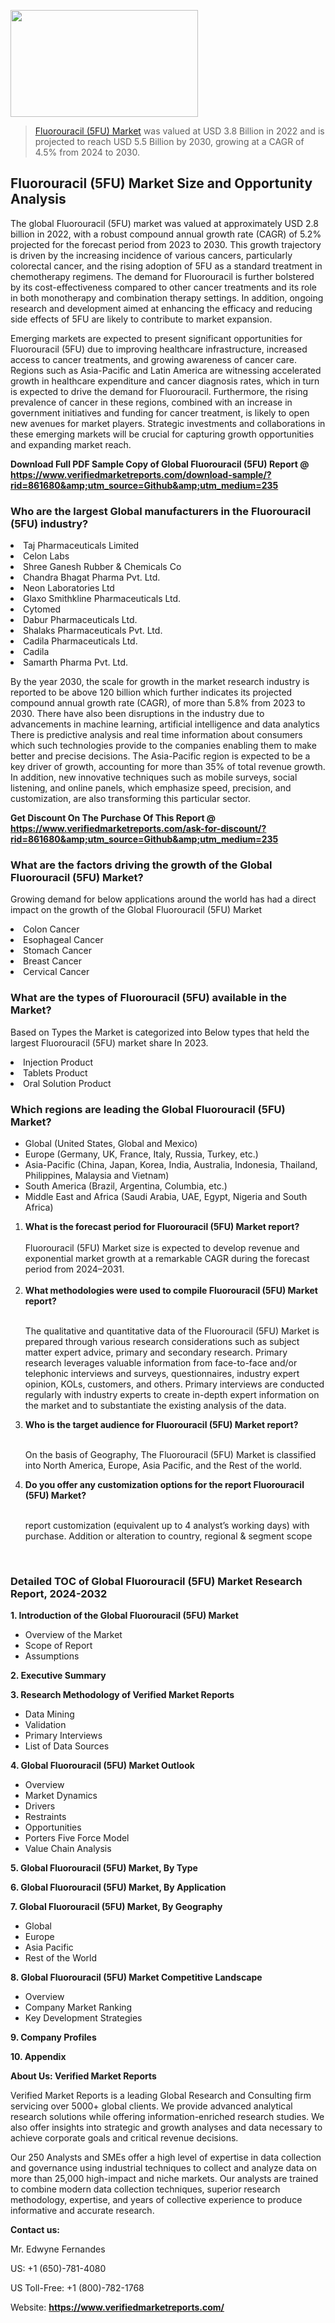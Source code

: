 <img src="https://ffe5etoiles.com/wp-content/uploads/2024/12/MST1-300x171.png" alt="" width="300" height="171" class="alignnone size-medium wp-image-20088" /><blockquote><p><p><a href="https://www.verifiedmarketreports.com/download-sample/?rid=861680&utm_source=Github&utm_medium=235" target="_blank">Fluorouracil (5FU) Market</a> was valued at USD 3.8 Billion in 2022 and is projected to reach USD 5.5 Billion by 2030, growing at a CAGR of 4.5% from 2024 to 2030.</p></blockquote><p><h2>Fluorouracil (5FU) Market Size and Opportunity Analysis</h2><p>The global Fluorouracil (5FU) market was valued at approximately USD 2.8 billion in 2022, with a robust compound annual growth rate (CAGR) of 5.2% projected for the forecast period from 2023 to 2030. This growth trajectory is driven by the increasing incidence of various cancers, particularly colorectal cancer, and the rising adoption of 5FU as a standard treatment in chemotherapy regimens. The demand for Fluorouracil is further bolstered by its cost-effectiveness compared to other cancer treatments and its role in both monotherapy and combination therapy settings. In addition, ongoing research and development aimed at enhancing the efficacy and reducing side effects of 5FU are likely to contribute to market expansion.</p><p>Emerging markets are expected to present significant opportunities for Fluorouracil (5FU) due to improving healthcare infrastructure, increased access to cancer treatments, and growing awareness of cancer care. Regions such as Asia-Pacific and Latin America are witnessing accelerated growth in healthcare expenditure and cancer diagnosis rates, which in turn is expected to drive the demand for Fluorouracil. Furthermore, the rising prevalence of cancer in these regions, combined with an increase in government initiatives and funding for cancer treatment, is likely to open new avenues for market players. Strategic investments and collaborations in these emerging markets will be crucial for capturing growth opportunities and expanding market reach.</p></p><p class=""><strong>Download Full PDF Sample Copy of Global Fluorouracil (5FU) Report @ <a href="https://www.verifiedmarketreports.com/download-sample/?rid=861680&amp;utm_source=Github&amp;utm_medium=235" target="_blank">https://www.verifiedmarketreports.com/download-sample/?rid=861680&amp;utm_source=Github&amp;utm_medium=235</a></strong></p><h3 id="" class="">Who are the largest Global manufacturers in the Fluorouracil (5FU) industry?</h3><p><li>Taj Pharmaceuticals Limited</li><li> Celon Labs</li><li> Shree Ganesh Rubber & Chemicals Co</li><li> Chandra Bhagat Pharma Pvt. Ltd.</li><li> Neon Laboratories Ltd</li><li> Glaxo Smithkline Pharmaceuticals Ltd.</li><li> Cytomed</li><li> Dabur Pharmaceuticals Ltd.</li><li> Shalaks Pharmaceuticals Pvt. Ltd.</li><li> Cadila Pharmaceuticals Ltd.</li><li> Cadila</li><li> Samarth Pharma Pvt. Ltd.</li></p><div class=""><div class="" dir="" data-message-author-role="" data-message-id="" data-message-model-slug=""><div class=""><div class=""><div class=""><div class="" dir="" data-message-author-role="" data-message-id="" data-message-model-slug=""><div class=""><div class=""><p>By the year 2030, the scale for growth in the market research industry is reported to be above 120 billion which further indicates its projected compound annual growth rate (CAGR), of more than 5.8% from 2023 to 2030. There have also been disruptions in the industry due to advancements in machine learning, artificial intelligence and data analytics There is predictive analysis and real time information about consumers which such technologies provide to the companies enabling them to make better and precise decisions. The Asia-Pacific region is expected to be a key driver of growth, accounting for more than 35% of total revenue growth. In addition, new innovative techniques such as mobile surveys, social listening, and online panels, which emphasize speed, precision, and customization, are also transforming this particular sector.</p><p><strong>Get Discount On The Purchase Of This Report @&nbsp; <a href="https://www.verifiedmarketreports.com/ask-for-discount/?rid=861680&amp;utm_source=Github&amp;utm_medium=235" target="_blank">https://www.verifiedmarketreports.com/ask-for-discount/?rid=861680&amp;utm_source=Github&amp;utm_medium=235</a></strong></p></div></div></div></div></div></div></div></div><h3 id="" class="">What are the factors driving the growth of the Global Fluorouracil (5FU) Market?</h3><p id="" class="">Growing demand for below applications around the world has had a direct impact on the growth of the Global Fluorouracil (5FU) Market</p><p id="" class=""><li>Colon Cancer</li><li> Esophageal Cancer</li><li> Stomach Cancer</li><li> Breast Cancer</li><li> Cervical Cancer</li></p><h3 id="" class="">What are the types of Fluorouracil (5FU) available in the Market?</h3><p id="" class="">Based on Types the Market is categorized into Below types that held the largest Fluorouracil (5FU) market share In 2023.</p><p id="" class=""><li>Injection Product</li><li> Tablets Product</li><li> Oral Solution Product</li></p><h3 id="" class="">Which regions are leading the Global Fluorouracil (5FU) Market?</h3><ul><li>Global (United States, Global and Mexico)</li><li>Europe (Germany, UK, France, Italy, Russia, Turkey, etc.)</li><li>Asia-Pacific (China, Japan, Korea, India, Australia, Indonesia, Thailand, Philippines, Malaysia and Vietnam)</li><li>South America (Brazil, Argentina, Columbia, etc.)</li><li>Middle East and Africa (Saudi Arabia, UAE, Egypt, Nigeria and South Africa)</li></ul><p><ol><li><strong>What is the forecast period for Fluorouracil (5FU) Market report?<br /></strong><br /><span data-sheets-root="1" data-sheets-value="{&quot;1&quot;:2,&quot;2&quot;:&quot;XXXX size is expected to develop revenue and exponential market growth at a remarkable CAGR during the forecast period from 2024&ndash;2030.&quot;}" data-sheets-userformat="{&quot;2&quot;:12674,&quot;4&quot;:{&quot;1&quot;:2,&quot;2&quot;:16776960},&quot;10&quot;:2,&quot;11&quot;:0,&quot;15&quot;:&quot;Arial&quot;,&quot;16&quot;:12}">Fluorouracil (5FU) Market size is expected to develop revenue and exponential market growth at a remarkable CAGR during the forecast period from 2024&ndash;2031.</span><br /><br /></li><li><strong>What methodologies were used to compile Fluorouracil (5FU) Market report?<br /><br /></strong><p>The qualitative and quantitative data of the&nbsp;Fluorouracil (5FU) Market is prepared through various research considerations such as subject matter expert advice, primary and secondary research. Primary research leverages valuable information from face-to-face and/or telephonic interviews and surveys, questionnaires, industry expert opinion, KOLs, customers, and others. Primary interviews are conducted regularly with industry experts to create in-depth expert information on the market and to substantiate the existing analysis of the data.&nbsp;</p></li><li><strong>Who is the target audience for Fluorouracil (5FU) Market report?<br /><br /></strong><p>On the basis of Geography, The&nbsp;Fluorouracil (5FU) Market is classified into North America, Europe, Asia Pacific, and the Rest of the world.</p></li><li><strong>Do you offer any customization options for the report Fluorouracil (5FU) Market?<br /><br /></strong><p>report customization (equivalent up to 4 analyst&rsquo;s working days) with purchase. Addition or alteration to country, regional &amp; segment scope</p><p>&nbsp;</p></li></ol></p><h3 id="" class="">Detailed TOC of Global Fluorouracil (5FU) Market Research Report, 2024-2032</h3><p id="" class=""><strong>1. Introduction of the Global Fluorouracil (5FU) Market</strong></p><ul><li>Overview of the Market</li><li>Scope of Report</li><li>Assumptions</li></ul><p id="" class=""><strong>2. Executive Summary</strong></p><p id="" class=""><strong>3. Research Methodology of&nbsp;Verified Market Reports</strong></p><ul><li>Data Mining</li><li>Validation</li><li>Primary Interviews</li><li>List of Data Sources</li></ul><p id="" class=""><strong>4. Global Fluorouracil (5FU) Market Outlook</strong></p><ul><li>Overview</li><li>Market Dynamics</li><li>Drivers</li><li>Restraints</li><li>Opportunities</li><li>Porters Five Force Model</li><li>Value Chain Analysis</li></ul><p id="" class=""><strong>5. Global Fluorouracil (5FU) Market, By&nbsp;Type</strong></p><p id="" class=""><strong>6. Global Fluorouracil (5FU) Market, By Application</strong></p><p id="" class=""><strong>7. Global Fluorouracil (5FU) Market, By Geography</strong></p><ul><li>Global</li><li>Europe</li><li>Asia Pacific</li><li>Rest of the World</li></ul><p id="" class=""><strong>8. Global Fluorouracil (5FU) Market Competitive Landscape</strong></p><ul><li>Overview</li><li>Company Market Ranking</li><li>Key Development Strategies</li></ul><p id="" class=""><strong>9. Company Profiles</strong></p><p id="" class=""><strong>10. Appendix</strong></p><p id="" class=""><strong>About Us: Verified Market Reports</strong></p><p id="" class="">Verified Market Reports is a leading Global Research and Consulting firm servicing over 5000+ global clients. We provide advanced analytical research solutions while offering information-enriched research studies. We also offer insights into strategic and growth analyses and data necessary to achieve corporate goals and critical revenue decisions.</p><p id="" class="">Our 250 Analysts and SMEs offer a high level of expertise in data collection and governance using industrial techniques to collect and analyze data on more than 25,000 high-impact and niche markets. Our analysts are trained to combine modern data collection techniques, superior research methodology, expertise, and years of collective experience to produce informative and accurate research.</p><p id="" class=""><strong>Contact us:</strong></p><p id="" class="">Mr. Edwyne Fernandes</p><p id="" class="">US: +1 (650)-781-4080</p><p id="" class="">US Toll-Free: +1 (800)-782-1768</p><p id="" class="">Website: <a target="" data-test-app-aware-link=""><strong>https://www.verifiedmarketreports.com/</strong></a></p>
